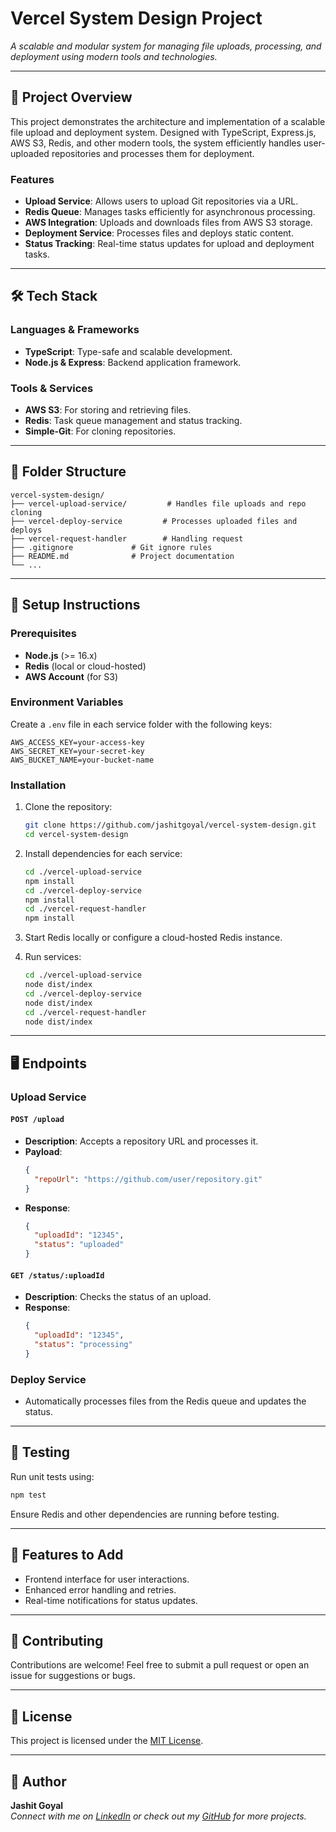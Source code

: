 # Vercel System Design Project

_A scalable and modular system for managing file uploads, processing, and deployment using modern tools and technologies._

---

## 🚀 **Project Overview**

This project demonstrates the architecture and implementation of a scalable file upload and deployment system. Designed with TypeScript, Express.js, AWS S3, Redis, and other modern tools, the system efficiently handles user-uploaded repositories and processes them for deployment.

### **Features**

- **Upload Service**: Allows users to upload Git repositories via a URL.
- **Redis Queue**: Manages tasks efficiently for asynchronous processing.
- **AWS Integration**: Uploads and downloads files from AWS S3 storage.
- **Deployment Service**: Processes files and deploys static content.
- **Status Tracking**: Real-time status updates for upload and deployment tasks.

---

## 🛠️ **Tech Stack**

### **Languages & Frameworks**

- **TypeScript**: Type-safe and scalable development.
- **Node.js & Express**: Backend application framework.

### **Tools & Services**

- **AWS S3**: For storing and retrieving files.
- **Redis**: Task queue management and status tracking.
- **Simple-Git**: For cloning repositories.

---

## 📂 **Folder Structure**

```plaintext
vercel-system-design/
├── vercel-upload-service/         # Handles file uploads and repo cloning
├── vercel-deploy-service         # Processes uploaded files and deploys
├── vercel-request-handler        # Handling request
├── .gitignore             # Git ignore rules
├── README.md              # Project documentation
└── ...
```

---

## 🔧 **Setup Instructions**

### Prerequisites

- **Node.js** (>= 16.x)
- **Redis** (local or cloud-hosted)
- **AWS Account** (for S3)

### Environment Variables

Create a `.env` file in each service folder with the following keys:

```plaintext
AWS_ACCESS_KEY=your-access-key
AWS_SECRET_KEY=your-secret-key
AWS_BUCKET_NAME=your-bucket-name
```

### Installation

1. Clone the repository:

   ```bash
   git clone https://github.com/jashitgoyal/vercel-system-design.git
   cd vercel-system-design
   ```

2. Install dependencies for each service:

   ```bash
   cd ./vercel-upload-service
   npm install
   cd ./vercel-deploy-service
   npm install
   cd ./vercel-request-handler
   npm install

   ```

3. Start Redis locally or configure a cloud-hosted Redis instance.

4. Run services:
   ```bash
   cd ./vercel-upload-service
   node dist/index
   cd ./vercel-deploy-service
   node dist/index
   cd ./vercel-request-handler
   node dist/index
   ```

---

## 🖥️ **Endpoints**

### **Upload Service**

#### `POST /upload`

- **Description**: Accepts a repository URL and processes it.
- **Payload**:
  ```json
  {
    "repoUrl": "https://github.com/user/repository.git"
  }
  ```
- **Response**:
  ```json
  {
    "uploadId": "12345",
    "status": "uploaded"
  }
  ```

#### `GET /status/:uploadId`

- **Description**: Checks the status of an upload.
- **Response**:
  ```json
  {
    "uploadId": "12345",
    "status": "processing"
  }
  ```

### **Deploy Service**

- Automatically processes files from the Redis queue and updates the status.

---

## 🧪 **Testing**

Run unit tests using:

```bash
npm test
```

Ensure Redis and other dependencies are running before testing.

---

## 🌟 **Features to Add**

- Frontend interface for user interactions.
- Enhanced error handling and retries.
- Real-time notifications for status updates.

---

## 🤝 **Contributing**

Contributions are welcome! Feel free to submit a pull request or open an issue for suggestions or bugs.

---

## 📜 **License**

This project is licensed under the [MIT License](LICENSE).

---

## 📝 **Author**

**Jashit Goyal**  
_Connect with me on [LinkedIn](https://www.linkedin.com/in/jashitgoyal) or check out my [GitHub](https://github.com/jashitgoyal) for more projects._
